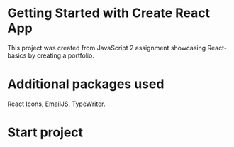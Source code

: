 # Getting Started with Create React App

This project was created from JavaScript 2 assignment showcasing React-basics by creating a portfolio. 

# Additional packages used

React Icons, EmailJS, TypeWriter.

# Start project

